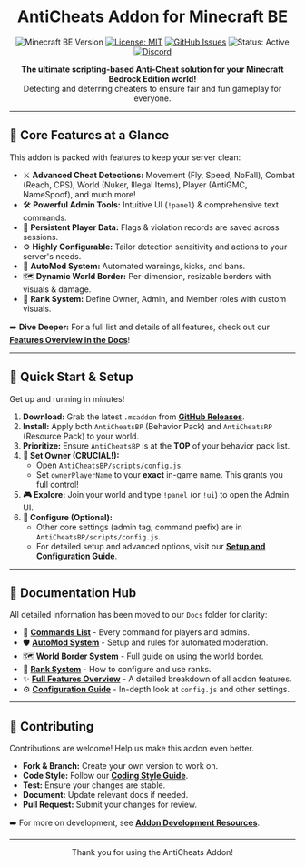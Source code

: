 <p align="center">
  <!-- Optional: Add a cool project logo/banner here -->
  <!-- Example: <img src="link_to_your_logo.png" alt="AntiCheats Addon Logo" width="200"/> -->
  <h1 align="center">AntiCheats Addon for Minecraft BE</h1>
</p>

<p align="center">
  <img src="https://img.shields.io/badge/Minecraft_BE-1.21.90%2B-brightgreen?style=for-the-badge&logo=minecraft" alt="Minecraft BE Version"/>
  <a href="LICENSE"><img src="https://img.shields.io/badge/License-MIT-yellow?style=for-the-badge" alt="License: MIT"/></a>
  <a href="https://github.com/SjnExe/AntiCheats/issues"><img src="https://img.shields.io/github/issues/SjnExe/AntiCheats?style=for-the-badge&logo=github" alt="GitHub Issues"/></a>
  <img src="https://img.shields.io/badge/Status-Active-green?style=for-the-badge" alt="Status: Active"/>
  <a href="https://discord.gg/SMUHUnGyyz"><img src="https://img.shields.io/badge/Discord-Join_Us-7289DA?style=for-the-badge&logo=discord&logoColor=white" alt="Discord"/></a>
</p>

<p align="center">
  <strong>The ultimate scripting-based Anti-Cheat solution for your Minecraft Bedrock Edition world!</strong>
  <br />
  Detecting and deterring cheaters to ensure fair and fun gameplay for everyone.
</p>

---

## 🌟 Core Features at a Glance

This addon is packed with features to keep your server clean:

*   ⚔️ **Advanced Cheat Detections:** Movement (Fly, Speed, NoFall), Combat (Reach, CPS), World (Nuker, Illegal Items), Player (AntiGMC, NameSpoof), and much more!
*   🛠️ **Powerful Admin Tools:** Intuitive UI (`!panel`) & comprehensive text commands.
*   💾 **Persistent Player Data:** Flags & violation records are saved across sessions.
*   ⚙️ **Highly Configurable:** Tailor detection sensitivity and actions to your server's needs.
*   🤖 **AutoMod System:** Automated warnings, kicks, and bans.
*   🗺️ **Dynamic World Border:** Per-dimension, resizable borders with visuals & damage.
*   🏅 **Rank System:** Define Owner, Admin, and Member roles with custom visuals.

➡️ **Dive Deeper:** For a full list and details of all features, check out our [**Features Overview in the Docs**](Docs/FeaturesOverview.md)!

---

## 🚀 Quick Start & Setup

Get up and running in minutes!

1.  **Download:** Grab the latest `.mcaddon` from [**GitHub Releases**](https://github.com/SjnExe/AntiCheats/releases).
2.  **Install:** Apply both `AntiCheatsBP` (Behavior Pack) and `AntiCheatsRP` (Resource Pack) to your world.
3.  **Prioritize:** Ensure `AntiCheatsBP` is at the **TOP** of your behavior pack list.
4.  **👑 Set Owner (CRUCIAL!):**
    *   Open `AntiCheatsBP/scripts/config.js`.
    *   Set `ownerPlayerName` to your **exact** in-game name. This grants you full control!
5.  **🎮 Explore:** Join your world and type `!panel` (or `!ui`) to open the Admin UI.
6.  **🔧 Configure (Optional):**
    *   Other core settings (admin tag, command prefix) are in `AntiCheatsBP/scripts/config.js`.
    *   For detailed setup and advanced options, visit our [**Setup and Configuration Guide**](Docs/ConfigurationGuide.md).

---

## 📖 Documentation Hub

All detailed information has been moved to our `Docs` folder for clarity:

*   📜 [**Commands List**](Docs/Commands.md) - Every command for players and admins.
*   🛡️ [**AutoMod System**](Docs/AutoModDetails.md) - Setup and rules for automated moderation.
*   🗺️ [**World Border System**](Docs/WorldBorderDetails.md) - Full guide on using the world border.
*   🏅 [**Rank System**](Docs/RankSystem.md) - How to configure and use ranks.
*   ✨ [**Full Features Overview**](Docs/FeaturesOverview.md) - A detailed breakdown of all addon features.
*   ⚙️ [**Configuration Guide**](Docs/ConfigurationGuide.md) - In-depth look at `config.js` and other settings.

---

## 🤝 Contributing

Contributions are welcome! Help us make this addon even better.

*   **Fork & Branch:** Create your own version to work on.
*   **Code Style:** Follow our [**Coding Style Guide**](Dev/CodingStyle.md).
*   **Test:** Ensure your changes are stable.
*   **Document:** Update relevant docs if needed.
*   **Pull Request:** Submit your changes for review.

➡️ For more on development, see [**Addon Development Resources**](Dev/README.md).

---

<p align="center">Thank you for using the AntiCheats Addon!</p>
